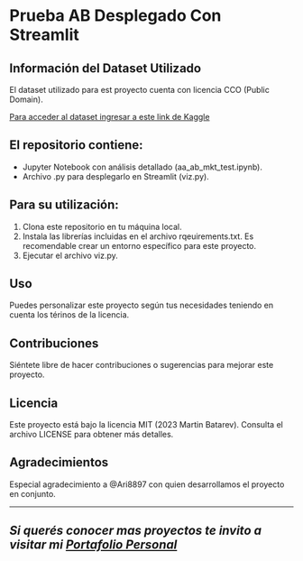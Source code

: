 # Prueba AB Desplegado Con Streamlit

## Información del Dataset Utilizado

El dataset utilizado para est proyecto cuenta con licencia CCO (Public Domain).

[Para acceder al dataset ingresar a este link de Kaggle](https://www.kaggle.com/datasets/faviovaz/marketing-ab-testing?resource=download)

## El repositorio contiene:

* Jupyter Notebook con análisis detallado (aa_ab_mkt_test.ipynb).
* Archivo .py para desplegarlo en Streamlit (viz.py).

## Para su utilización:

1. Clona este repositorio en tu máquina local.
2. Instala las librerías incluidas en el archivo rqeuirements.txt. Es recomendable crear un entorno específico para este proyecto.
3. Ejecutar el archivo viz.py.

## Uso

Puedes personalizar este proyecto según tus necesidades teniendo en cuenta los térinos de la licencia.

## Contribuciones

Siéntete libre de hacer contribuciones o sugerencias para mejorar este proyecto.

## Licencia

Este proyecto está bajo la licencia MIT (2023 Martin Batarev). Consulta el archivo LICENSE para obtener más detalles.

## Agradecimientos

Especial agradecimiento a @Ari8897 con quien desarrollamos el proyecto en conjunto.

--------------------------------------------------------------------------------

## _Si querés conocer mas proyectos te invito a visitar mi [Portafolio Personal](https://martinbat89.github.io/)_